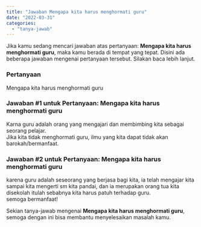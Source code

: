 ```yaml
---
title: "Jawaban Mengapa kita harus menghormati guru"
date: "2022-03-31"
categories: 
  - "tanya-jawab"
---
```


Jika kamu sedang mencari jawaban atas pertanyaan: **Mengapa kita harus menghormati guru**, maka kamu berada di tempat yang tepat. Disini ada beberapa jawaban mengenai pertanyaan tersebut. Silakan baca lebih lanjut.

### Pertanyaan

Mengapa kita harus menghormati guru

### Jawaban #1 untuk Pertanyaan: Mengapa kita harus menghormati guru

Karna guru adalah orang yang mengajari dan membimbing kita sebagai seorang pelajar.  
Jika kita tidak menghormati guru, ilmu yang kita dapat tidak akan barokah/bermanfaat.

### Jawaban #2 untuk Pertanyaan: Mengapa kita harus menghormati guru

karena guru adalah seseorang yang berjasa bagi kita, ia telah mengajar kita sampai kita mengerti sm kita pandai, dan ia merupakan orang tua kita disekolah itulah sebabnya kita harus patuh terhadap guru.  
semoga bermanfaat!

Sekian tanya-jawab mengenai **Mengapa kita harus menghormati guru**, semoga dengan ini bisa membantu menyelesaikan masalah kamu.
